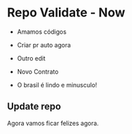 # Repo Validate - Now

- Amamos códigos

- Criar pr auto agora

- Outro edit

- Novo Contrato

- O brasil é lindo e minusculo!


## Update repo

Agora vamos ficar felizes agora.